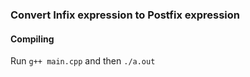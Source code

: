 ### Convert Infix expression to Postfix expression

#### Compiling

Run `g++ main.cpp` and then `./a.out`